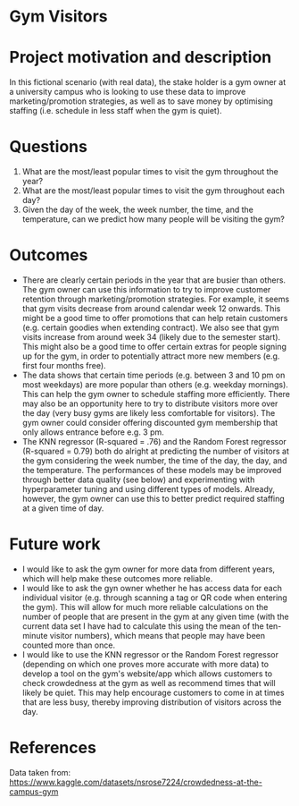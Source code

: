 # Gym Visitors

# Project motivation and description
In this fictional scenario (with real data), the stake holder is a gym owner at a university campus who is looking to use these data to improve marketing/promotion strategies, as well as to save money by optimising staffing (i.e. schedule in less staff when the gym is quiet). 

# Questions
1. What are the most/least popular times to visit the gym throughout the year?
2. What are the most/least popular times to visit the gym throughout each day?
3. Given the day of the week, the week number, the time,  and the temperature, can we predict how many people will be visiting the gym?

# Outcomes
- There are clearly certain periods in the year that are busier than others. The gym owner can use this information to try to improve customer retention through marketing/promotion strategies. For example, it seems that gym visits decrease from around calendar week 12 onwards. This might be a good time to offer promotions that can help retain customers (e.g. certain goodies when extending contract). We also see that gym visits increase from around week 34 (likely due to the semester start). This might also be a good time to offer certain extras for people signing up for the gym, in order to potentially attract more new members (e.g. first four months free).
- The data shows that certain time periods (e.g. between 3 and 10 pm on most weekdays) are more popular than others (e.g. weekday mornings). This can help the gym owner to schedule staffing more efficiently. There may also be an opportunity here to try to distribute visitors more over the day (very busy gyms are likely less comfortable for visitors). The gym owner could consider offering discounted gym membership that only allows entrance before e.g. 3 pm.
- The KNN regressor (R-squared = .76) and the Random Forest regressor (R-squared = 0.79) both do alright at predicting the number of visitors at the gym considering the week number, the time of the day, the day, and the temperature. The performances of these models may be improved through better data quality (see below) and experimenting with hyperparameter tuning and using different types of models. Already, however, the gym owner can use this to better predict required staffing at a given time of day. 

# Future work
- I would like to ask the gym owner for more data from different years, which will help make these outcomes more reliable.
- I would like to ask the gyn owner whether he has access data for each individual visitor (e.g. through scanning a tag or QR code when entering the gym). This will allow for much more reliable calculations on the number of people that are present in the gym at any given time (with the current data set I have had to calculate this using the mean of the ten-minute visitor numbers), which means that people may have been counted more than once. 
- I would like to use the KNN regressor or the Random Forest regressor (depending on which one proves more accurate with more data) to develop a tool on the gym's website/app which allows customers to check crowdedness at the gym as well as recommend times that will likely be quiet. This may help encourage customers to come in at times that are less busy, thereby improving distribution of visitors across the day. 

# References
Data taken from: https://www.kaggle.com/datasets/nsrose7224/crowdedness-at-the-campus-gym
